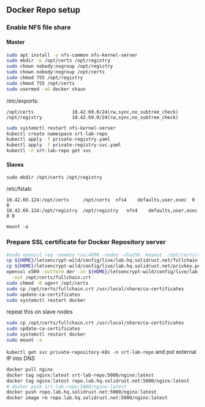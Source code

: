 

## Docker Repo setup
### Enable NFS file share
#### Master
```bash
sudo apt install -y nfs-common nfs-kernel-server
sudo mkdir -p /opt/certs /opt/registry
sudo chown nobody:nogroup /opt/registry
sudo chown nobody:nogroup /opt/certs
sudo chmod 755 /opt/registry
sudo chmod 755 /opt/certs
sudo usermod -aG docker shaun
```

/etc/exports:
```
/opt/certs              10.42.69.0/24(rw,sync,no_subtree_check)
/opt/registry           10.42.69.0/24(rw,sync,no_subtree_check)
```

```bash
sudo systemctl restart nfs-kernel-server
kubectl create namespace srt-lab-repo
kubectl apply -f private-registry.yaml
kubectl apply -f private-registry-svc.yaml
kubectl -n srt-lab-repo get svc
```

#### Slaves
`sudo mkdir /opt/certs /opt/registry`

/etc/fstab:
```
10.42.69.124:/opt/certs	    /opt/certs	nfs4	defaults,user,exec	0 0
10.42.69.124:/opt/registry	/opt/registry	nfs4	defaults,user,exec	0 0
```

`mount -a`

### Prepare SSL certificate for Docker Repository server

```bash
#sudo openssl req -newkey rsa:4096 -nodes -sha256 -keyout  /opt/certs/registry.key -x509 -days 365 -out /opt/certs/registry.crt
cp ${HOME}/letsencrypt-wild/config/live/lab.hq.solidrust.net/fullchain.pem /opt/certs
cp ${HOME}/letsencrypt-wild/config/live/lab.hq.solidrust.net/privkey.pem /opt/certs
openssl x509 -outform der -in ${HOME}/letsencrypt-wild/config/live/lab.hq.solidrust.net/fullchain.pem \
  -out /opt/certs/fullchain.crt
sudo chmod -R ugo+r /opt/certs
sudo cp /opt/certs/fullchain.crt /usr/local/share/ca-certificates
sudo update-ca-certificates
sudo systemctl restart docker
```

repeat this on slave nodes
```bash
sudo cp /opt/certs/fullchain.crt /usr/local/share/ca-certificates
sudo update-ca-certificates
sudo systemctl restart docker
sudo mount -a
```

 `kubectl get svc private-repository-k8s -n srt-lab-repo` and put external IP into DNS

```bash
docker pull nginx
docker tag nginx:latest srt-lab-repo:5000/nginx:latest
docker tag nginx:latest repo.lab.hq.solidrust.net:5000/nginx:latest
# docker push srt-lab-repo:5000/nginx:latest
docker push repo.lab.hq.solidrust.net:5000/nginx:latest
docker image rm repo.lab.hq.solidrust.net:5000/nginx:latest
```